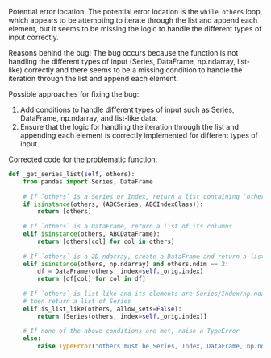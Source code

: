 Potential error location: The potential error location is the `while others` loop, which appears to be attempting to iterate through the list and append each element, but it seems to be missing the logic to handle the different types of input correctly.

Reasons behind the bug: The bug occurs because the function is not handling the different types of input (Series, DataFrame, np.ndarray, list-like) correctly and there seems to be a missing condition to handle the iteration through the list and append each element.

Possible approaches for fixing the bug: 
1. Add conditions to handle different types of input such as Series, DataFrame, np.ndarray, and list-like data.
2. Ensure that the logic for handling the iteration through the list and appending each element is correctly implemented for different types of input.

Corrected code for the problematic function:

```python
def _get_series_list(self, others):
    from pandas import Series, DataFrame
    
    # If `others` is a Series or Index, return a list containing `others`
    if isinstance(others, (ABCSeries, ABCIndexClass)):
        return [others]
    
    # If `others` is a DataFrame, return a list of its columns
    elif isinstance(others, ABCDataFrame):
        return [others[col] for col in others]
    
    # If `others` is a 2D ndarray, create a DataFrame and return a list of its columns
    elif isinstance(others, np.ndarray) and others.ndim == 2:
        df = DataFrame(others, index=self._orig.index)
        return [df[col] for col in df]
    
    # If `others` is list-like and its elements are Series/Index/np.ndarray (1-dim), or just strings, 
    # then return a list of Series
    elif is_list_like(others, allow_sets=False):
        return [Series(others, index=self._orig.index)]
    
    # If none of the above conditions are met, raise a TypeError
    else:
        raise TypeError("others must be Series, Index, DataFrame, np.ndarray, or list-like")
```